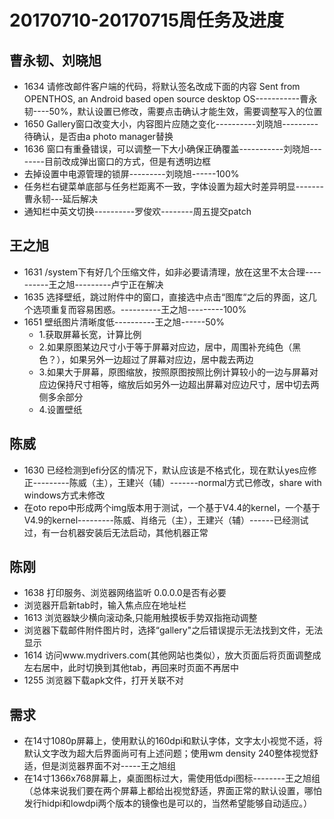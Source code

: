 # 20170710-20170715周任务及进度

## 曹永韧、刘晓旭 
  - 1634 请修改邮件客户端的代码，将默认签名改成下面的内容 Sent from OPENTHOS, an Android based open source desktop OS-----------曹永韧----50%，默认设置已修改，需要点击确认才能生效，需要调整写入的位置
  - 1650 Gallery窗口改变大小，内容图片应随之变化----------刘晓旭---------待确认，是否由a photo manager替换
  - 1636 窗口有重叠错误，可以调整一下大小确保正确覆盖-----------刘晓旭--------目前改成弹出窗口的方式，但是有透明边框
  - 去掉设置中电源管理的锁屏---------刘晓旭------100%
  - 任务栏右键菜单底部与任务栏距离不一致，字体设置为超大时差异明显-------曹永韧---延后解决
  - 通知栏中英文切换----------罗俊欢--------周五提交patch

## 王之旭  
  - 1631 /system下有好几个压缩文件，如非必要请清理，放在这里不太合理----------王之旭---------卢宁正在解决
  - 1635 选择壁纸，跳过附件中的窗口，直接选中点击“图库“之后的界面，这几个选项重复而容易困惑。----------王之旭---------100%
  - 1651 壁纸图片清晰度低----------王之旭------50%
    - 1.获取屏幕长宽，计算比例
    - 2.如果原图某边尺寸小于等于屏幕对应边，居中，周围补充纯色（黑色？），如果另外一边超过了屏幕对应边，居中裁去两边
    - 3.如果大于屏幕，原图缩放，按照原图按照比例计算较小的一边与屏幕对应边保持尺寸相等，缩放后如另外一边超出屏幕对应边尺寸，居中切去两侧多余部分
    - 4.设置壁纸

## 陈威
  - 1630 已经检测到efi分区的情况下，默认应该是不格式化，现在默认yes应修正---------陈威（主），王建兴（辅）-------normal方式已修改，share with windows方式未修改
  - 在oto repo中形成两个img版本用于测试，一个基于V4.4的kernel，一个基于V4.9的kernel---------陈威、肖络元（主），王建兴（辅）------已经测试过，有一台机器安装后无法启动，其他机器正常

## 陈刚
  - 1638 打印服务、浏览器网络监听 0.0.0.0是否有必要
  - 浏览器开启新tab时，输入焦点应在地址栏
  - 1613 浏览器缺少横向滚动条,只能用触摸板手势双指拖动调整
  - 浏览器下载邮件附件图片时，选择“gallery"之后错误提示无法找到文件，无法显示
  - 1614 访问www.mydrivers.com(其他网站也类似），放大页面后将页面调整成左右居中，此时切换到其他tab，再回来时页面不再居中
  - 1255 浏览器下载apk文件，打开关联不对

## 需求
  - 在14寸1080p屏幕上，使用默认的160dpi和默认字体，文字太小视觉不适，将默认文字改为超大后界面尚可有上述问题；使用wm density 240整体视觉舒适，但是浏览器界面不对-----王之旭组
  - 在14寸1366x768屏幕上，桌面图标过大，需使用低dpi图标--------王之旭组
（总体来说我们要在两个屏幕上都给出视觉舒适，界面正常的默认设置，哪怕发行hidpi和lowdpi两个版本的镜像也是可以的，当然希望能够自动适应。）
